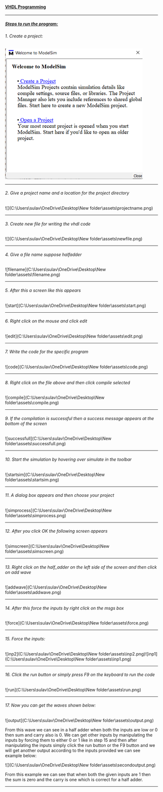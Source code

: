#### <u>VHDL Programming</u>

---

##### <u>Steps to run the program:</u>

###### 1. Create a project:

![create](./assets/create.png)

---

###### 2. Give a project name and a location for the project directory

![](C:\Users\sulav\OneDrive\Desktop\New folder\assets\projectname.png)

---

###### 3. Create new file for writing the vhdl code

![](C:\Users\sulav\OneDrive\Desktop\New folder\assets\newfile.png)

---

###### 4. Give a file name suppose halfadder

![filename](C:\Users\sulav\OneDrive\Desktop\New folder\assets\filename.png)

---

###### 5. After this a screen like this appears

![start](C:\Users\sulav\OneDrive\Desktop\New folder\assets\start.png)

---

###### 6. Right click on the mouse and click edit

![edit](C:\Users\sulav\OneDrive\Desktop\New folder\assets\edit.png)

---

###### 7. Write the code for the specific program

![code](C:\Users\sulav\OneDrive\Desktop\New folder\assets\code.png)

---

###### 8. Right click on the file above and then click compile selected

![compile](C:\Users\sulav\OneDrive\Desktop\New folder\assets\compile.png)

---

###### 9. If the compilation is successful then a success message appears at the bottom of the screen

![successfull](C:\Users\sulav\OneDrive\Desktop\New folder\assets\successfull.png)

---

###### 10. Start the simulation by hovering over simulate in the toolbar

![startsim](C:\Users\sulav\OneDrive\Desktop\New folder\assets\startsim.png)

---

###### 11. A dialog box appears and then choose your project

![simprocess](C:\Users\sulav\OneDrive\Desktop\New folder\assets\simprocess.png)

---

###### 12. After you click OK the following screen appears

![simscreen](C:\Users\sulav\OneDrive\Desktop\New folder\assets\simscreen.png)

---

###### 13. Right click on the half_adder on the left side of the screen and then click on add wave

![addwave](C:\Users\sulav\OneDrive\Desktop\New folder\assets\addwave.png)

---

###### 14. After this force the inputs by right click on the msgs box

![force](C:\Users\sulav\OneDrive\Desktop\New folder\assets\force.png)

---

###### 15. Force the inputs:

![inp2](C:\Users\sulav\OneDrive\Desktop\New folder\assets\inp2.png)![inp1](C:\Users\sulav\OneDrive\Desktop\New folder\assets\inp1.png)

---

###### 16. Click the run button or simply press F9 on the keyboard to run the code

![run](C:\Users\sulav\OneDrive\Desktop\New folder\assets\run.png)

---

###### 17. Now you can get the waves shown below:

![output](C:\Users\sulav\OneDrive\Desktop\New folder\assets\output.png)

From this wave we can see in a half adder when both the inputs are low or 0 then sum and carry also is 0. We can get other inputs by manipulating the inputs by forcing them to either 0 or 1 like in step 15 and then after manipulating the inputs simply click the run button or the F9 button and we will get another output according to the inputs provided we can see example below:

![](C:\Users\sulav\OneDrive\Desktop\New folder\assets\secondoutput.png)

From this example we can see that when both the given inputs are 1 then the sum is zero and the carry is one which is correct for a half adder.

---


